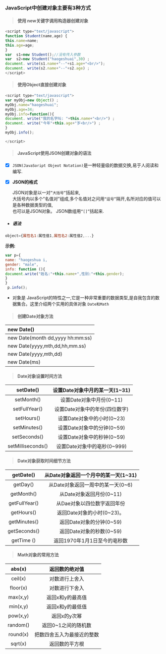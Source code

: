 ### JavaScript中创建对象主要有3种方式

> #### 使用 new关键字调用构造器创建对象

```js
<script type="text/javascript">
function Student(name,age) {
this.name=name;
this.age=age;
}
var  s1=new Student();//没有传入参数
var  s2=new Student("haogeshuai",30) ;
document. write(s1.name+"--"+s1.age+"<br/>");
document. write(s2.name+"--"+s2.age) ;
</script>
```

> #### 使用Object直接创建对象

```js
<script type="text/javascript">
var myObj=new Object() ;
myObj.name="haogeshuai"; 
myObj.age=34;
myObj.info=function(){
document. write("我的名字叫: "+this.name+"<br/>") ; 
document. write("今年"+this.age+"岁<br/>") ;
}
myObj.info();

</script>
```

> #### **JavaScript使用JSON创建对象的语法**

* [x] `JSON(JavaSoript Objeot Notation)`是一种轻量级的数据交换,易于人阅读和编写.

* [x] **JSON的格式**

  JSON对象是以一对`”大括号”`括起来,  
  大括号内以多个”名值对”组成,多个名值对之问用`“逗号”`隔开,名所对应的值可以是各种数据类型的值,  
  也可以是JSON对象。 JSON数组用`“[]”`括起来.

* ##### **语法**

```js
object={属性名1:属性值1,属性名2:属性值2,...}
```

**示例:**

```js
var p={
name: "haogeshua i,
gender: "male",
info: function (){
document.write("姓名:"+this.name+",性别:"+this.gender);
}
}
 p.info();
```

* 对象是 JavaScript的特性之一,它是一种非常重要的数据类型,是自我包含的数据集合。这里介绍两个实用的具体对象
  `Date和Math`

> #### 创建Date对象方法

| new Date\(\) |
| :--- |
| new Date\(month dd,yyyy hh:mm:ss\) |
| new Date\(yyyy,mth,dd,hh,mm.ss\) |
| new Date\(yyyy,mth,dd\) |
| new  Date\(ms\) |

> #### Date对象设置时间方法

| setDate\(\) | 设置Date对象中月的某一天\(1~31\) |
| :---: | :---: |
| setMonth\(\) | 设置Date对象中月份\(0~11\) |
| setFullYear\(\) | 设置Date对象中的年份\(四位数字\) |
| setHours\(\) | 设置Date对象中的小时\(0~23\) |
| setMinutes\(\) | 设置Date对象中的分钟\(0~59\) |
| setSeconds\(\) | 设置Date对象中的秒钟\(0~59\) |
| setMilliseconds\(\) | 设置Date对象中的亳秒\(0~999\) |

> #### Date对象获取时间细节方法

| getDate\(\) | 从Date对象返回一个月中的某一天\(1~31\) |
| :---: | :---: |
| getDay\(\) | 从Date对象返回一周中的某一天\(0~6\) |
| getMonth\(\) | 从Date对象返回月份\(0~11\) |
| getFullYear\(\) | 从Dae对象以四位数字返回年份 |
| getHours\(\) | 返回Date对象的小时\(0~23\)。 |
| getMinutes\(\) | 返回Date对象的分钟\(0~59\) |
| getSeconds\(\) | 返回Date对象的秒数\(0~59\) |
| getTime \(\) | 返回1970年1月1日至今的亳秒数 |

> #### Math对象的常用方法

| abs\(x\) | 返回数的绝对值 |
| :---: | :---: |
| ceil\(x\) | 对数进行上舍入 |
| floor\(x\) | 对数进行下舍入 |
| max\(x,y\) | 返回x和y的最高值 |
| min\(x,y\) | 返回x和y的最低值 |
| pow\(x,y\) | 返回x的y次幂 |
| random\(\) | 返回0~1之间的随机数 |
| round\(x\) | 把数四舍五入为最接近的整数 |
| sqrt\(x\) | 返回数的平方根 |



